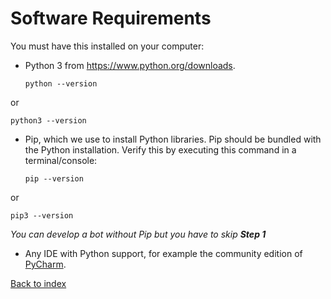 # Software Requirements

You must have this installed on your computer:

- Python 3 from <https://www.python.org/downloads>.
  ```
  python --version
  ```
or
  ```
  python3 --version
  ```
- Pip, which we use to install Python libraries. Pip should be bundled with the Python installation. Verify this by executing this command in a terminal/console:
  ```
  pip --version
  ```
or
  ```
  pip3 --version
  ```
_You can develop a bot without Pip but you have to skip **Step 1**_
- Any IDE with Python support, for example the community edition of [PyCharm](https://www.jetbrains.com/pycharm/download).

[Back to index](./index.md)